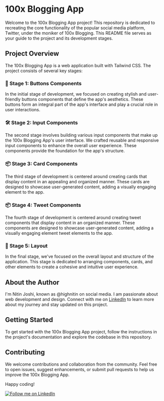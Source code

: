 # 100x Blogging App

Welcome to the 100x Blogging App project! This repository is dedicated to recreating the core functionality of the popular social media platform, Twitter, under the moniker of 100x Blogging. This README file serves as your guide to the project and its development stages.

## Project Overview

The 100x Blogging App is a web application built with Tailwind CSS. The project consists of several key stages:

### 🚀 Stage 1: Buttons Components

In the initial stage of development, we focused on creating stylish and user-friendly buttons components that define the app's aesthetics. These buttons form an integral part of the app's interface and play a crucial role in user interactions.

### 🛠️ Stage 2: Input Components

The second stage involves building various input components that make up the 100x Blogging App's user interface. We crafted reusable and responsive input components to enhance the overall user experience. These components provide the foundation for the app's structure.

### 📦 Stage 3: Card Components

The third stage of development is centered around creating cards that display content in an appealing and organized manner. These cards are designed to showcase user-generated content, adding a visually engaging element to the app.

### 📦 Stage 4: Tweet Components

The fourth stage of development is centered around creating tweet components that display content in an organized manner. These components are designed to showcase user-generated content, adding a visually engaging element tweet elements to the app.

### 🎨 Stage 5: Layout

In the final stage, we've focused on the overall layout and structure of the application. This stage is dedicated to arranging components, cards, and other elements to create a cohesive and intuitive user experience.

## About the Author

I'm Nitin Joshi, known as @highnitin on social media. I am passionate about web development and design. Connect with me on [LinkedIn](https://www.linkedin.com/in/highnitin/) to learn more about my journey and stay updated on this project.

## Getting Started

To get started with the 100x Blogging App project, follow the instructions in the project's documentation and explore the codebase in this repository.

## Contributing

We welcome contributions and collaboration from the community. Feel free to open issues, suggest enhancements, or submit pull requests to help us improve the 100x Blogging App.

Happy coding!

[![Follow me on LinkedIn](https://img.shields.io/badge/Follow%20Me%20on-LinkedIn-blue?style=for-the-badge)](https://www.linkedin.com/in/highnitin/)
